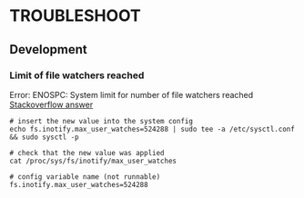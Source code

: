 # TROUBLESHOOT

## Development

### Limit of file watchers reached

Error: ENOSPC: System limit for number of file watchers reached
[Stackoverflow answer](https://stackoverflow.com/questions/55763428/react-native-error-enospc-system-limit-for-number-of-file-watchers-reached)

```
# insert the new value into the system config
echo fs.inotify.max_user_watches=524288 | sudo tee -a /etc/sysctl.conf && sudo sysctl -p

# check that the new value was applied
cat /proc/sys/fs/inotify/max_user_watches

# config variable name (not runnable)
fs.inotify.max_user_watches=524288
```
